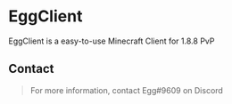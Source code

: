 # EggClient

EggClient is a easy-to-use Minecraft Client for 1.8.8 PvP

## Contact
> For more information, contact Egg#9609 on Discord
